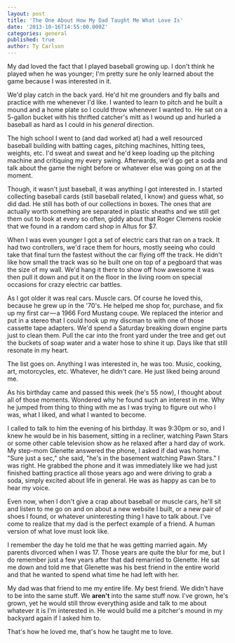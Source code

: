 ```yaml
---
layout: post
title: 'The One About How My Dad Taught Me What Love Is'
date: '2013-10-16T14:55:00.000Z'
categories: general
published: true
author: Ty Carlson
---
```


My dad loved the fact that I played baseball growing up. I don't think he played when he was
younger; I'm pretty sure he only learned about the game because I was interested in it.

We'd play catch in the back yard. He'd hit me grounders and fly balls and practice with me whenever
I'd like. I wanted to learn to pitch and he built a mound and a home plate so I could throw whenever
I wanted to. He sat on a 5-gallon bucket with his thrifted catcher's mitt as I wound up and hurled a
baseball as hard as I could in his _general_ direction.

The high school I went to (and dad worked at) had a well resourced baseball building with batting
cages, pitching machines, hitting tees, weights, etc. I'd sweat and sweat and he'd keep loading up the
pitching machine and critiquing my every swing. Afterwards, we'd go get a soda and talk about the
game the night before or whatever else was going on at the moment.

Though, it wasn't just baseball, it was anything I got interested in. I started collecting baseball
cards (still baseball related, I know) and guess what, so did dad. He still has both of our
collections in boxes. The ones that are actually worth something are separated in plastic sheaths
and we still get them out to look at every so often, giddy about that Roger Clemens rookie that we
found in a random card shop in Altus for $7.

When I was even younger I got a set of electric cars that ran on a track. It had two controllers,
we'd race them for hours, mostly seeing who could take that final turn the fastest without the car
flying off the track. He didn't like how small the track was so he built one on top of a pegboard
that was the size of my wall. We'd hang it there to show off how awesome it was then pull it down
and put it on the floor in the living room on special occasions for crazy electric car battles.

As I got older it was real cars. Muscle cars. Of course he loved this, because he grew up in the
'70's. He helped me shop for, purchase, and fix up my first car — a 1966 Ford Mustang coupe. We
replaced the interior and put in a stereo that I could hook up my discman to with one of those
cassette tape adapters. We'd spend a Saturday breaking down engine parts just to clean them. Pull
the car into the front yard under the tree and get out the buckets of soap water and a water hose
to shine it up. Days like that still resonate in my heart.

The list goes on. Anything I was interested in, he was too. Music, cooking, art, motorcycles, etc.
Whatever, he didn't care. He just liked being around me.

As his birthday came and passed this week (he's 55 now), I thought about all of those moments.
Wondered why he found such an interest in me. Why he jumped from thing to thing with me as I was
trying to figure out who I was, what I liked, and what I wanted to become.

I called to talk to him the evening of his birthday. It was 9:30pm or so, and I knew he would be in
his basement, sitting in a recliner, watching Pawn Stars or some other cable television show as he
relaxed after a hard day of work. My step-mom Glenette answered the phone, I asked if dad was home.
"Sure just a sec," she said, "he's in the basement watching Pawn Stars." I was right. He grabbed the
phone and it was immediately like we had just finished batting practice all those years ago and were
driving to grab a soda, simply excited about life in general. He was as happy as can be to hear my
voice.

Even now, when I don't give a crap about baseball or muscle cars, he'll sit and listen to me go on
and on about a new website I built, or a new pair of shoes I found, or whatever uninteresting thing
I have to talk about. I've come to realize that my dad is the perfect example of a friend. A human
version of what love must look like.

I remember the day he told me that he was getting married again. My parents divorced when I was 17.
Those years are quite the blur for me, but I do remember just a few years after that dad remarried
to Glenette. He sat me down and told me that Glenette was his best friend in the entire world and
that he wanted to spend what time he had left with her.

My dad was that friend to me my entire life. My best friend. We didn't have to be into the same
stuff. We **aren't** into the same stuff now. I've grown, he's grown, yet he would still throw
everything aside and talk to me about whatever it is I'm interested in. He would build me a
pitcher's mound in my backyard again if I asked him to.

That's how he loved me, that's how he taught me to love.
